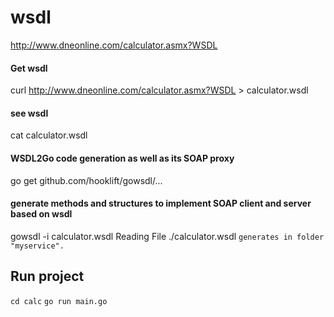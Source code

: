 # wsdl
http://www.dneonline.com/calculator.asmx?WSDL

#### Get wsdl
curl http://www.dneonline.com/calculator.asmx?WSDL > calculator.wsdl

#### see wsdl
cat calculator.wsdl

#### WSDL2Go code generation as well as its SOAP proxy
go get github.com/hooklift/gowsdl/...

#### generate methods and structures to implement SOAP client and server based on wsdl
gowsdl -i calculator.wsdl Reading File ./calculator.wsdl
`generates in folder "myservice". `

## Run project
`cd calc`
`go run main.go`
